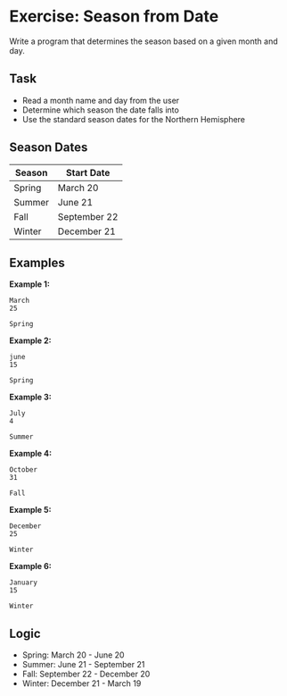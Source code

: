 # Exercise: Season from Date

Write a program that determines the season based on a given month and day.

## Task
- Read a month name and day from the user
- Determine which season the date falls into
- Use the standard season dates for the Northern Hemisphere

## Season Dates
| Season | Start Date   |
|--------|--------------|
| Spring | March 20     |
| Summer | June 21      |
| Fall   | September 22 |
| Winter | December 21  |

## Examples
**Example 1:**
```
March
25
```
```
Spring
```

**Example 2:**
```
june
15
```
```
Spring
```

**Example 3:**
```
July
4
```
```
Summer
```

**Example 4:**
```
October
31
```
```
Fall
```

**Example 5:**
```
December
25
```
```
Winter
```

**Example 6:**
```
January
15
```
```
Winter
```

## Logic
- Spring: March 20 - June 20
- Summer: June 21 - September 21
- Fall: September 22 - December 20
- Winter: December 21 - March 19


